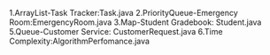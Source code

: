 1.ArrayList-Task Tracker:Task.java
2.PriorityQueue-Emergency Room:EmergencyRoom.java
3.Map-Student Gradebook: Student.java
5.Queue-Customer Service: CustomerRequest.java
6.Time Complexity:AlgorithmPerfomance.java